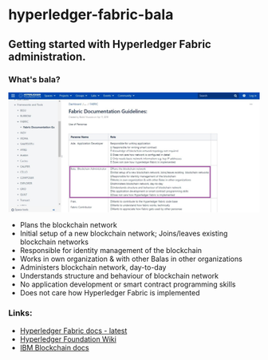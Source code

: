# hyperledger-fabric-bala
## Getting started with Hyperledger Fabric administration.

### What's bala?

![fabric-bala image](fabric-bala.jpg)

- Plans the blockchain network
- Initial setup of a new blockchain network; Joins/leaves existing  blockchain networks
- Responsible for identity management of the blockchain
- Works in own organization & with other Balas in other organizations
- Administers blockchain network, day-to-day
- Understands structure and behaviour of blockchain network
- No application development or smart contract programming skills
- Does not care how Hyperledger Fabric is implemented

### Links:
* [Hyperledger Fabric docs - latest](https://hyperledger-fabric.readthedocs.io/en/latest/)
* [Hyperledger Foundation Wiki](https://wiki.hyperledger.org/)
* [IBM Blockchain docs](https://cloud.ibm.com/docs/blockchain)

